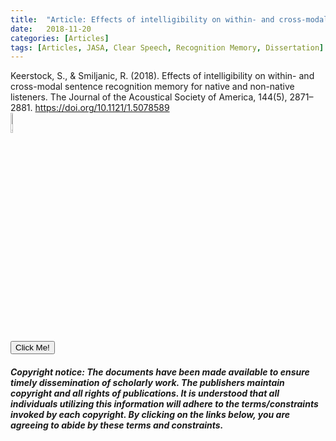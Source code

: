 ```yaml
---
title:  "Article: Effects of intelligibility on within- and cross-modal sentence recognition memory for native and non-native listeners."
date:   2018-11-20
categories: [Articles]
tags: [Articles, JASA, Clear Speech, Recognition Memory, Dissertation]
---
```


Keerstock, S., & Smiljanic, R. (2018). Effects of intelligibility on within- and cross-modal sentence recognition memory for native and non-native listeners. The Journal of the Acoustical Society of America, 144(5), 2871–2881. 
  <a href="https://doi.org/10.1121/1.5078589">https://doi.org/10.1121/1.5078589</a>
<br><a href="https://skrstck.github.io/files/2018_Keerstock_Smiljanic.pdf" >
  <img src="https://skrstck.github.io/images/icons/tools-and-utensils.png" alt="download" style="width:9%;">
</a>


<button type="button">Click Me!</button>


<h5>Copyright notice: The documents have been made available to ensure timely dissemination of scholarly work. 
  The publishers maintain copyright and all rights of publications. 
  It is understood that all individuals utilizing this information will adhere to the terms/constraints invoked by each copyright.  
  By clicking on the links below, you are agreeing to abide by these terms and constraints.</h5>
